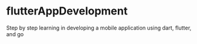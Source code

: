 # flutterAppDevelopment
Step by step learning in developing a mobile application using dart, flutter, and go
